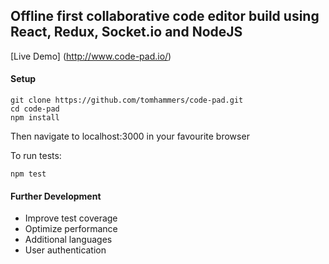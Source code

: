 ## Offline first collaborative code editor build using React, Redux, Socket.io and NodeJS

[Live Demo] (http://www.code-pad.io/)

#### Setup

```
git clone https://github.com/tomhammers/code-pad.git
cd code-pad
npm install
```

Then navigate to localhost:3000 in your favourite browser

To run tests:

`npm test`


#### Further Development
* Improve test coverage
* Optimize performance
* Additional languages
* User authentication
